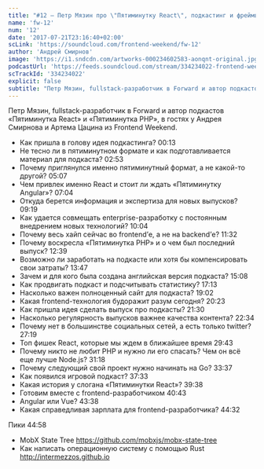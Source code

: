 ```yaml
---
title: "#12 – Петр Мязин про \"Пятиминутку React\", подкастинг и фреймворки"
name: 'fw-12'
num: '12'
date: '2017-07-21T23:16:40+02:00'
scLink: 'https://soundcloud.com/frontend-weekend/fw-12'
author: 'Андрей Смирнов'
image: 'https://i1.sndcdn.com/artworks-000234602583-aonqnt-original.jpg'
podcastUrl: 'https://feeds.soundcloud.com/stream/334234022-frontend-weekend-fw-12.m4a'
scTrackId: '334234022'
explicit: false
subtitle: "Петр Мязин, fullstack-разработчик в Forward и автор подкастов «Пятиминутка React» и «Пятиминутка PHP», в гостях у Андрея Смирнова и Артема Цацина из Frontend Weekend."
---
```

Петр Мязин, fullstack-разработчик в Forward и автор подкастов «Пятиминутка React» и «Пятиминутка PHP», в гостях у Андрея Смирнова и Артема Цацина из Frontend Weekend.

- Как пришла в голову идея подкастинга? <timecode sec="13">00:13</timecode>
- Не тесно ли в пятиминутном формате и как подготавливается материал для подкаста? <timecode sec="173">02:53</timecode>
- Почему приглянулся именно пятиминутный формат, а не какой-то другой? <timecode sec="307">05:07</timecode>
- Чем привлек именно React и стоит ли ждать «Пятиминутку Angular»? <timecode sec="424">07:04</timecode>
- Откуда берется информация и экспертиза для новых выпусков? <timecode sec="559">09:19</timecode>
- Как удается совмещать enterprise-разработку с постоянным внедрением новых технологий? <timecode sec="604">10:04</timecode>
- Почему весь хайп сейчас во frontend’е, а не на backend’е? <timecode sec="692">11:32</timecode>
- Почему воскресла «Пятиминутка PHP» и о чем был последний выпуск? <timecode sec="759">12:39</timecode>
- Возможно ли заработать на подкасте или хотя бы компенсировать свои затраты? <timecode sec="827">13:47</timecode>
- Зачем и для кого была создана английская версия подкаста? <timecode sec="908">15:08</timecode>
- Как продвигать подкаст и подсчитывать статистику? <timecode sec="1033">17:13</timecode>
- Насколько важен полноценный сайт для подкаста? <timecode sec="1142">19:02</timecode>
- Какая frontend-технология будоражит разум сегодня? <timecode sec="1223">20:23</timecode>
- Как пришла идея сделать выпуск про подкасты? <timecode sec="1290">21:30</timecode>
- Насколько регулярность выпусков важнее качества контента? <timecode sec="1354">22:34</timecode>
- Почему нет в большинстве социальных сетей, а есть только twitter? <timecode sec="1639">27:19</timecode>
- Топ фишек React, которые мы ждем в ближайшее время <timecode sec="1783">29:43</timecode>
- Почему никто не любит PHP и нужно ли его спасать? Чем он всё еще лучше Node.js? <timecode sec="1878">31:18</timecode>
- Почему следующий свой проект нужно начинать на Go? <timecode sec="2017">33:37</timecode>
- Как появился игровой подкаст? <timecode sec="2253">37:33</timecode>
- Какая история у слогана «Пятиминутки React»? <timecode sec="2378">39:38</timecode>
- Готовим вместе с frontend-разработчиком <timecode sec="2443">40:43</timecode>
- Angular или Vue? <timecode sec="2618">43:38</timecode>
- Какая справедливая зарплата для frontend-разработчика? <timecode sec="2672">44:32</timecode>

Пики <timecode sec="2698">44:58</timecode>
- MobX State Tree https://github.com/mobxjs/mobx-state-tree
- Как написать операционную систему с помощью Rust http://intermezzos.github.io